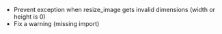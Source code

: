 * Prevent exception when resize_image gets invalid dimensions (width or height is 0)
* Fix a warning (missing import)

